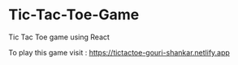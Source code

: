 # Tic-Tac-Toe-Game
Tic Tac Toe game using React

To play this game visit : https://tictactoe-gouri-shankar.netlify.app
